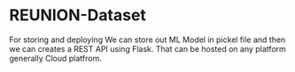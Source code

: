 # REUNION-Dataset
For storing and deploying 
We can store out ML Model in pickel file and then we can creates a REST API using Flask.
That can be hosted on any platform generally Cloud platfrom.
